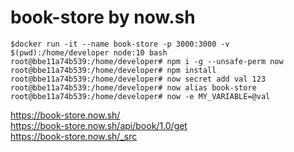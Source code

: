 # book-store by now.sh

```
$docker run -it --name book-store -p 3000:3000 -v $(pwd):/home/developer node:10 bash
root@bbe11a74b539:/home/developer# npm i -g --unsafe-perm now
root@bbe11a74b539:/home/developer# npm install
root@bbe11a74b539:/home/developer# now secret add val 123
root@bbe11a74b539:/home/developer# now alias book-store
root@bbe11a74b539:/home/developer# now -e MY_VARIABLE=@val
```
https://book-store.now.sh/  
https://book-store.now.sh/api/book/1.0/get  
https://book-store.now.sh/_src  
